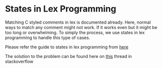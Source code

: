 # States in Lex Programming 

Matching C styled comments in lex is documented already. Here, normal ways to match any comment might not work. If it works even but it might be too long or overwhelming. To simply the process, we use states in lex programming to handle this type of cases. 

Please refer the guide to states in lex programming from [here](https://www.ibm.com/docs/en/aix/7.2?topic=information-lex-program-start-conditions)

The solution to the problem can be found here on [this](https://stackoverflow.com/questions/1130597/start-states-in-lex-flex) thread in stackoverflow